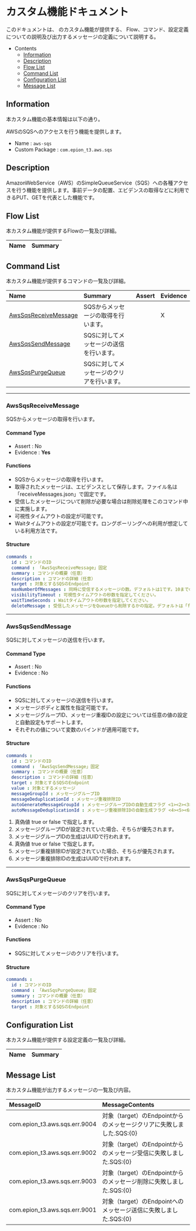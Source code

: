#  カスタム機能ドキュメント

このドキュメントは、 のカスタム機能が提供する、
Flow、コマンド、設定定義についての説明及び出力するメッセージの定義について説明する。

- Contents
  - [Information](#Information)
  - [Description](#Description)
  - [Flow List](#Flow-List)
  - [Command List](#Command-List)
  - [Configuration List](#Configuration-List)
  - [Message List](#Message-List)

## Information

本カスタム機能の基本情報は以下の通り。

AWSのSQSへのアクセスを行う機能を提供します。

- Name : `aws-sqs`
- Custom Package : `com.epion_t3.aws.sqs`

## Description
AmazonWebService（AWS）のSimpleQueueService（SQS）への各種アクセスを行う機能を提供します。事前データの配置、エビデンスの取得などに利用できるPUT、GETを代表とした機能です。

## Flow List

本カスタム機能が提供するFlowの一覧及び詳細。

|Name|Summary|
|:---|:---|


## Command List

本カスタム機能が提供するコマンドの一覧及び詳細。

|Name|Summary|Assert|Evidence|
|:---|:---|:---|:---|
|[AwsSqsReceiveMessage](#AwsSqsReceiveMessage)|SQSからメッセージの取得を行います。  ||X|
|[AwsSqsSendMessage](#AwsSqsSendMessage)|SQSに対してメッセージの送信を行います。  |||
|[AwsSqsPurgeQueue](#AwsSqsPurgeQueue)|SQSに対してメッセージのクリアを行います。  |||

------

### AwsSqsReceiveMessage
SQSからメッセージの取得を行います。
#### Command Type
- Assert : No
- Evidence : __Yes__

#### Functions
- SQSからメッセージの取得を行います。
- 取得されたメッセージは、エビデンスとして保存します。ファイル名は「receiveMessages.json」で固定です。
- 受信したメッセージについて削除が必要な場合は削除処理をこのコマンド中に実施します。
- 可視性タイムアウトの設定が可能です。
- Waitタイムアウトの設定が可能です。ロングポーリングへの利用が想定している利用方法です。

#### Structure
```yaml
commands : 
  id : コマンドのID
  command : 「AwsSqsReceiveMessage」固定
  summary : コマンドの概要（任意）
  description : コマンドの詳細（任意）
  target : 対象とするSQSのEndpoint
  maxNumberOfMessages : 同時に受信するメッセージの数。デフォルトは1です。10までの値で指定してください。
  visibilityTimeout : 可視性タイムアウトの秒数を指定してください。
  waitTimeSeconds : Waitタイムアウトの秒数を指定してください。
  deleteMessage : 受信したメッセージをQueueから削除するかの指定。デフォルトは「false」となり削除しません。

```

------

### AwsSqsSendMessage
SQSに対してメッセージの送信を行います。
#### Command Type
- Assert : No
- Evidence : No

#### Functions
- SQSに対してメッセージの送信を行います。
- メッセージボディと属性を指定可能です。
- メッセージグループID、メッセージ重複IDの設定については任意の値の設定と自動設定もサポートします。
- それぞれの値について変数のバインドが適用可能です。

#### Structure
```yaml
commands : 
  id : コマンドのID
  command : 「AwsSqsSendMessage」固定
  summary : コマンドの概要（任意）
  description : コマンドの詳細（任意）
  target : 対象とするSQSのEndpoint
  value : 対象とするメッセージ
  messageGroupId : メッセージグループID
  messageDeduplicationId : メッセージ重複排除ID
  autoGenerateMessageGroupId : メッセージグループIDの自動生成フラグ <1><2><3>
  autoMessageDeduplicationId : メッセージ重複排除IDの自動生成フラグ <4><5><6>

```

1. 真偽値 true or false で指定します。
1. メッセージグループIDが設定されていた場合、そちらが優先されます。
1. メッセージグループIDの生成はUUIDで行われます。
1. 真偽値 true or false で指定します。
1. メッセージ重複排除IDが設定されていた場合、そちらが優先されます。
1. メッセージ重複排除IDの生成はUUIDで行われます。
------

### AwsSqsPurgeQueue
SQSに対してメッセージのクリアを行います。
#### Command Type
- Assert : No
- Evidence : No

#### Functions
- SQSに対してメッセージのクリアを行います。

#### Structure
```yaml
commands : 
  id : コマンドのID
  command : 「AwsSqsPurgeQueue」固定
  summary : コマンドの概要（任意）
  description : コマンドの詳細（任意）
  target : 対象とするSQSのEndpoint

```


## Configuration List

本カスタム機能が提供する設定定義の一覧及び詳細。

|Name|Summary|
|:---|:---|


## Message List

本カスタム機能が出力するメッセージの一覧及び内容。

|MessageID|MessageContents|
|:---|:---|
|com.epion_t3.aws.sqs.err.9004|対象（target）のEndpointからのメッセージクリアに失敗しました.SQS:{0}|
|com.epion_t3.aws.sqs.err.9002|対象（target）のEndpointからのメッセージ受信に失敗しました.SQS:{0}|
|com.epion_t3.aws.sqs.err.9003|対象（target）のEndpointからのメッセージ削除に失敗しました.SQS:{0}|
|com.epion_t3.aws.sqs.err.9001|対象（target）のEndpointへのメッセージ送信に失敗しました.SQS:{0}|
